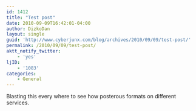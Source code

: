 ```yaml
---
id: 1412
title: "Test post"
date: 2010-09-09T16:42:01-04:00
author: DizkoDan
layout: single
guid: 'http://www.cyberjunx.com/blog/archives/2010/09/09/test-post/'
permalink: /2010/09/09/test-post/
aktt_notify_twitter:
    - 'yes'
ljID:
    - '1083'
categories:
    - General
---
```


<div class="posterous_autopost">Blasting this every where to see how posterous formats on different services.

</div>